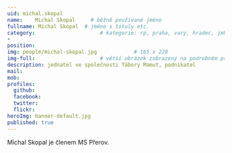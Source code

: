 ```yaml
---
uid: michal.skopal
name:    Michal Skopal     # běžně používané jméno
fullname: Michal Skopal  # jméno s tituly etc.
category:                     # kategorie: rp, praha, vary, hradec, jmk, senat
- 
position: 
img: people/michal-skopal.jpg            # 165 x 220
img-full:                     # větší obrázek zobrazený na podrobném profilu
description: jednatel ve společnosti Tábory Mamut, podnikatel            # kratký popis, max 160 znaků
mail: 
mob: 
profiles:
  github:
  facebook: 
  twitter:         
  flickr: 
heroImg: banner-default.jpg
published: true
---
```

Michal Skopal je členem MS Přerov.
